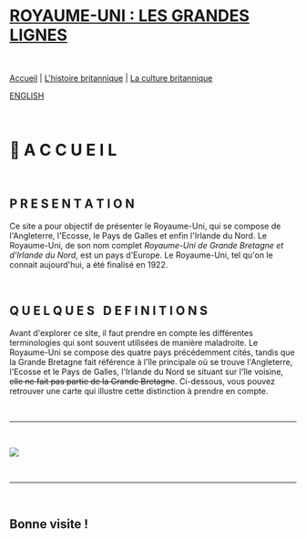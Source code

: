 # **<ins>ROYAUME-UNI : LES GRANDES LIGNES</ins>**

&nbsp;

[Accueil](./index.md) | [L'histoire britannique](./Histoire) | [La culture britannique](./Culture)

[ENGLISH](https://marineregnier.github.io/Royaume-Uni/en)

&nbsp;

# 📍 **A C C U E I L**

&nbsp;

## **P R E S E N T A T I O N**

Ce site a pour objectif de présenter le Royaume-Uni, qui se compose de l'Angleterre, l'Ecosse, le Pays de Galles et enfin l'Irlande du Nord. Le Royaume-Uni, de son nom complet _Royaume-Uni de Grande Bretagne et d'Irlande du Nord_, est un pays d'Europe. Le Royaume-Uni, tel qu'on le connait aujourd'hui, a été finalisé en 1922.

&nbsp;

## **Q U E L Q U E S &nbsp; D E F I N I T I O N S**

Avant d'explorer ce site, il faut prendre en compte les différentes terminologies qui sont souvent utilisées de manière maladroite. Le Royaume-Uni se compose des quatre pays précédemment cités, tandis que la Grande Bretagne fait référence à l'île principale où se trouve l'Angleterre, l'Ecosse et le Pays de Galles, l'Irlande du Nord se situant sur l'île voisine, ~~elle ne fait pas partie de la Grande Bretagne~~. Ci-dessous, vous pouvez retrouver une carte qui illustre cette distinction à prendre en compte.

&nbsp;

-----------------------------
&nbsp;

![](http://image.noelshack.com/fichiers/2021/37/5/1631895543-carte.png)

&nbsp;

-----------------------------


&nbsp;

## **Bonne visite !**

&nbsp;
